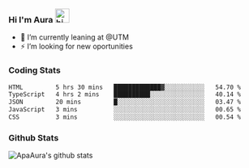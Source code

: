 ### Hi I'm Aura <img src="https://user-images.githubusercontent.com/1303154/88677602-1635ba80-d120-11ea-84d8-d263ba5fc3c0.gif" width="28px" alt="hi">

- 🔭 I’m currently leaning at @UTM
- ⚡ I’m looking for new oportunities


### Coding Stats

<!--START_SECTION:waka-->

```txt
HTML         5 hrs 30 mins   █████████████▓░░░░░░░░░░░   54.70 %
TypeScript   4 hrs 2 mins    ██████████░░░░░░░░░░░░░░░   40.14 %
JSON         20 mins         █░░░░░░░░░░░░░░░░░░░░░░░░   03.47 %
JavaScript   3 mins          ░░░░░░░░░░░░░░░░░░░░░░░░░   00.65 %
CSS          3 mins          ░░░░░░░░░░░░░░░░░░░░░░░░░   00.54 %
```

<!--END_SECTION:waka-->

### Github Stats

![ApaAura's github stats](https://github-readme-stats.vercel.app/api?username=ApaAura&count_private=true&theme=tokyonight&hide=contribs,prs)
